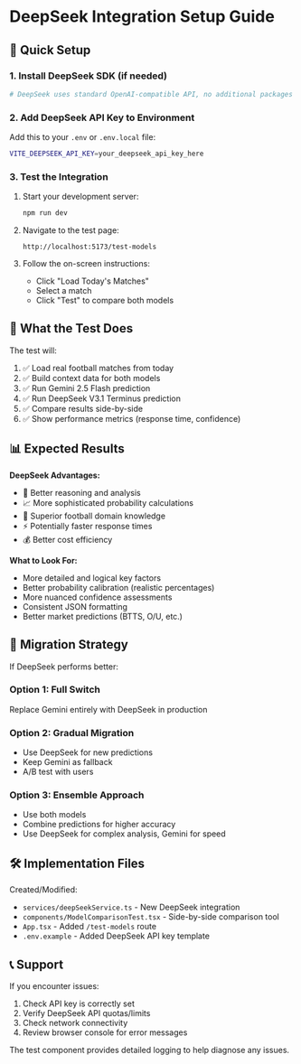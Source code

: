 # DeepSeek Integration Setup Guide

## 🚀 Quick Setup

### 1. Install DeepSeek SDK (if needed)
```bash
# DeepSeek uses standard OpenAI-compatible API, no additional packages needed
```

### 2. Add DeepSeek API Key to Environment
Add this to your `.env` or `.env.local` file:
```bash
VITE_DEEPSEEK_API_KEY=your_deepseek_api_key_here
```

### 3. Test the Integration
1. Start your development server:
   ```bash
   npm run dev
   ```

2. Navigate to the test page:
   ```
   http://localhost:5173/test-models
   ```

3. Follow the on-screen instructions:
   - Click "Load Today's Matches"
   - Select a match
   - Click "Test" to compare both models

## 🧪 What the Test Does

The test will:
1. ✅ Load real football matches from today
2. ✅ Build context data for both models
3. ✅ Run Gemini 2.5 Flash prediction
4. ✅ Run DeepSeek V3.1 Terminus prediction  
5. ✅ Compare results side-by-side
6. ✅ Show performance metrics (response time, confidence)

## 📊 Expected Results

**DeepSeek Advantages:**
- 🎯 Better reasoning and analysis
- 📈 More sophisticated probability calculations
- 🧠 Superior football domain knowledge
- ⚡ Potentially faster response times
- 💰 Better cost efficiency

**What to Look For:**
- More detailed and logical key factors
- Better probability calibration (realistic percentages)
- More nuanced confidence assessments
- Consistent JSON formatting
- Better market predictions (BTTS, O/U, etc.)

## 🔄 Migration Strategy

If DeepSeek performs better:

### Option 1: Full Switch
Replace Gemini entirely with DeepSeek in production

### Option 2: Gradual Migration
- Use DeepSeek for new predictions
- Keep Gemini as fallback
- A/B test with users

### Option 3: Ensemble Approach
- Use both models
- Combine predictions for higher accuracy
- Use DeepSeek for complex analysis, Gemini for speed

## 🛠️ Implementation Files

Created/Modified:
- `services/deepSeekService.ts` - New DeepSeek integration
- `components/ModelComparisonTest.tsx` - Side-by-side comparison tool
- `App.tsx` - Added `/test-models` route
- `.env.example` - Added DeepSeek API key template

## 📞 Support

If you encounter issues:
1. Check API key is correctly set
2. Verify DeepSeek API quotas/limits
3. Check network connectivity
4. Review browser console for error messages

The test component provides detailed logging to help diagnose any issues.